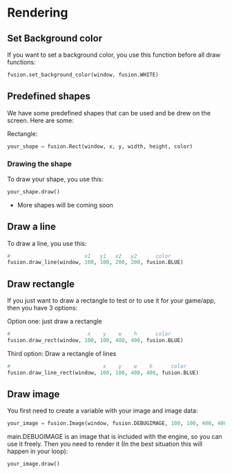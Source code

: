 # Rendering
## Set Background color

If you want to set a background color, you use this function before all draw functions:

```python
fusion.set_background_color(window, fusion.WHITE)
```


## Predefined shapes

We have some predefined shapes that can be used and be drew on the screen. Here are some:

Rectangle:

```python
your_shape = fusion.Rect(window, x, y, width, height, color)
```

### Drawing the shape
To draw your shape, you use this:
```python
your_shape.draw()
```

- More shapes will be coming soon


## Draw a line
To draw a line, you use this:

```python
#                        x1   y1   x2   y2      color
fusion.draw_line(window, 100, 100, 200, 200, fusion.BLUE)
```

## Draw rectangle

If you just want to draw a rectangle to test or to use it for your game/app, then you have 3 options:

Option one: just draw a rectangle

```python
#                         x    y    w    h      color
fusion.draw_rect(window, 100, 100, 400, 400, fusion.BLUE)
```

Third option: Draw a rectangle of lines
    
```python
#                              x    y    w    h      color
fusion.draw_line_rect(window, 100, 100, 400, 400, fusion.BLUE)
```


## Draw image

You first need to create a variable with your image and image data:

```python
your_image = fusion.Image(window, fusion.DEBUGIMAGE, 100, 100, 400, 400)
```

main.DEBUGIMAGE is an image that is included with the engine, so you can use it freely.
Then you need to render it (In the best situation this will happen in your loop):

```python
your_image.draw()
```

